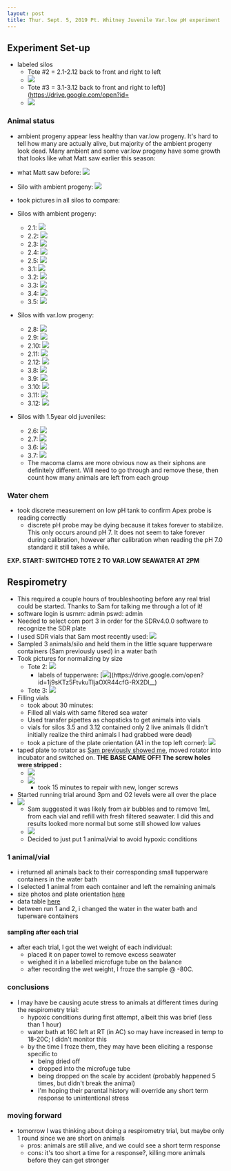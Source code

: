 ```yaml
---
layout: post
title: Thur. Sept. 5, 2019 Pt. Whitney Juvenile Var.low pH experiment
---
```


## Experiment Set-up
- labeled silos
	- Tote #2 = 2.1-2.12 back to front and right to left
	- [![](https://drive.google.com/uc?export=view&id=1H3HV9m0oxPGV9dgEM79BAbTWBGwGZIyK)](https://drive.google.com/open?id=1H3HV9m0oxPGV9dgEM79BAbTWBGwGZIyK)
	- Tote #3 = 3.1-3.12 back to front and right to left)](https://drive.google.com/open?id=
	- [![](https://drive.google.com/uc?export=view&id=1fS75J_o6hnsis9MrqNZ8dNv9XR4h0uaU)](https://drive.google.com/open?id=1fS75J_o6hnsis9MrqNZ8dNv9XR4h0uaU)

### Animal status
- ambient progeny appear less healthy than var.low progeny. It's hard to tell how many are actually alive, but majority of the ambient progeny look dead. Many ambient and some var.low progeny have some growth that looks like what Matt saw earlier this season:  
- what  Matt saw before: [![](https://drive.google.com/uc?export=view&id=1yEtg4b5RlgGtunx7g30XGFL51pzCSC2K)](https://drive.google.com/open?id=1yEtg4b5RlgGtunx7g30XGFL51pzCSC2K)
- Silo with ambient progeny:  [![](https://drive.google.com/uc?export=view&id=1eiXn0a0Ndvs3MvmZxBji8x4ES12LNzN8)](https://drive.google.com/open?id=1eiXn0a0Ndvs3MvmZxBji8x4ES12LNzN8)
- took pictures in all silos to compare:
- Silos with ambient progeny:
	- 2.1:  [![](https://drive.google.com/uc?export=view&id=1Y1K93F5WAzgh0C0Z3elFXEJEF8pbAhRt)](https://drive.google.com/open?id=1Y1K93F5WAzgh0C0Z3elFXEJEF8pbAhRt)
	- 2.2:  [![](https://drive.google.com/uc?export=view&id=1tZNFEI03UVpYVYTW74GgOQ-Fu-O9cjqW)](https://drive.google.com/open?id=1tZNFEI03UVpYVYTW74GgOQ-Fu-O9cjqW)
	- 2.3:  [![](https://drive.google.com/uc?export=view&id=1obkbUYOJjDIf5KpGhhHmP0NawfnFBvvv)](https://drive.google.com/open?id=1obkbUYOJjDIf5KpGhhHmP0NawfnFBvvv)
	- 2.4:  [![](https://drive.google.com/uc?export=view&id=1x3XhUexEpOlDqAhTlTqhVlMWybsK0OJ5)](https://drive.google.com/open?id=1x3XhUexEpOlDqAhTlTqhVlMWybsK0OJ5)
	- 2.5:  [![](https://drive.google.com/uc?export=view&id=1ysX7RZLlGIoSOZwdW9V-tSdTWH18bnda)](https://drive.google.com/open?id=1ysX7RZLlGIoSOZwdW9V-tSdTWH18bnda)
	- 3.1:  [![](https://drive.google.com/uc?export=view&id=1cLhh-qI65SwOWi0zq2sd8-gJ0fno5okV)](https://drive.google.com/open?id=1cLhh-qI65SwOWi0zq2sd8-gJ0fno5okV)
	- 3.2:  [![](https://drive.google.com/uc?export=view&id=11GER6CLuDqArdeRaL1nA86b7BpjvVR89)](https://drive.google.com/open?id=11GER6CLuDqArdeRaL1nA86b7BpjvVR89)
	- 3.3:  [![](https://drive.google.com/uc?export=view&id=1DB95HCoH7Y6jD6kXTRCJWMCo5b_Nrs7g)](https://drive.google.com/open?id=1DB95HCoH7Y6jD6kXTRCJWMCo5b_Nrs7g)
	- 3.4:  [![](https://drive.google.com/uc?export=view&id=1uSqzq4wMFcWEKxO9FrldczD4B0usvRPb)](https://drive.google.com/open?id=1uSqzq4wMFcWEKxO9FrldczD4B0usvRPb)
	- 3.5:  [![](https://drive.google.com/uc?export=view&id=1vDcn7hVRtu1sNMMg2RN0Ed794vuL-uPA)](https://drive.google.com/open?id=1vDcn7hVRtu1sNMMg2RN0Ed794vuL-uPA)
- Silos with var.low progeny:
	- 2.8:  [![](https://drive.google.com/uc?export=view&id=1waC2Fq2eQqMC6IE0tIFgjHviTCOMm89m)](https://drive.google.com/open?id=1waC2Fq2eQqMC6IE0tIFgjHviTCOMm89m)
	- 2.9:  [![](https://drive.google.com/uc?export=view&id=1aVzIhyOzBabfMJxg3LA9okoBVnylKLJn)](https://drive.google.com/open?id=1aVzIhyOzBabfMJxg3LA9okoBVnylKLJn)
	- 2.10:  [![](https://drive.google.com/uc?export=view&id=1oFmTMxltso74_eJugqYU5yDKMP9xtPod)](https://drive.google.com/open?id=1oFmTMxltso74_eJugqYU5yDKMP9xtPod)
	- 2.11:  [![](https://drive.google.com/uc?export=view&id=14XB4bojWksMBE9OVScLB4GG-AcHk2GZd)](https://drive.google.com/open?id=14XB4bojWksMBE9OVScLB4GG-AcHk2GZd)
	- 2.12:  [![](https://drive.google.com/uc?export=view&id=1F2Pl1-nNKop8xsgZIsfQDHw0RNpKyLzF)](https://drive.google.com/open?id=1F2Pl1-nNKop8xsgZIsfQDHw0RNpKyLzF)
	- 3.8:  [![](https://drive.google.com/uc?export=view&id=17BRV9K9QFsj9ozM2qzNiXKUCOxLycXWu)](https://drive.google.com/open?id=17BRV9K9QFsj9ozM2qzNiXKUCOxLycXWu)
	- 3.9:  [![](https://drive.google.com/uc?export=view&id=1IgPeuCnp215R71pKx3JytSD02PWtWEk7)](https://drive.google.com/open?id=1IgPeuCnp215R71pKx3JytSD02PWtWEk7)
	- 3.10:  [![](https://drive.google.com/uc?export=view&id=1xBJVzStvtTeeHl0MGXNaR2Xc9U6PWiqg)](https://drive.google.com/open?id=1xBJVzStvtTeeHl0MGXNaR2Xc9U6PWiqg)
	- 3.11:  [![](https://drive.google.com/uc?export=view&id=1GzErwBOfxf-wECemlicpMjJc7Hizvn9t)](https://drive.google.com/open?id=1GzErwBOfxf-wECemlicpMjJc7Hizvn9t)
	- 3.12:  [![](https://drive.google.com/uc?export=view&id=1vjPQMIxDdZHataGoxwGgpRI4svpiyFhT)](https://drive.google.com/open?id=1vjPQMIxDdZHataGoxwGgpRI4svpiyFhT)

- Silos with 1.5year old juveniles:
	- 2.6:  [![](https://drive.google.com/uc?export=view&id=1NrV6lheKy83y0DD9cMTrpWTouH1_Pn7x)](https://drive.google.com/open?id=1NrV6lheKy83y0DD9cMTrpWTouH1_Pn7x)
	- 2.7:  [![](https://drive.google.com/uc?export=view&id=1gPkB4eOskpkgVQzsSp6Tf9AWk18858ik)](https://drive.google.com/open?id=1gPkB4eOskpkgVQzsSp6Tf9AWk18858ik)
	- 3.6:  [![](https://drive.google.com/uc?export=view&id=1bI6jwZgbpWmGE04glu7_jSUigtAIPViY)](https://drive.google.com/open?id=1bI6jwZgbpWmGE04glu7_jSUigtAIPViY)
	- 3.7:  [![](https://drive.google.com/uc?export=view&id=1QD3RtrGfUYwZ_EiEP6-7WZmn9yjh3z90)](https://drive.google.com/open?id=1QD3RtrGfUYwZ_EiEP6-7WZmn9yjh3z90)
	- The macoma clams are more obvious now as their siphons are definitely different. Will need to go through and remove these, then count how many animals are left from each group

### Water chem
- took discrete measurement on low pH tank to confirm Apex probe is reading correctly
	- discrete pH probe may be dying because it takes forever to stabilize. This only occurs around pH 7. It does not seem to take forever during calibration, however after calibration when reading the pH 7.0 standard it still takes a while.

**EXP. START:  SWITCHED TOTE 2 TO VAR.LOW SEAWATER AT 2PM**

## Respirometry
- This required a couple hours of troubleshooting before any real trial could be started. Thanks to Sam for talking me through a lot of it!
- software login is usrnm: admin pswd: admin
- Needed to select com port 3 in order for the SDRv4.0.0 software to recognize the SDR plate
- I used SDR vials that Sam most recently used:  [![](https://drive.google.com/uc?export=view&id=1P5DgdS3XA7CYssE0mgwD12_yxHsdZ3yE)](https://drive.google.com/open?id=1P5DgdS3XA7CYssE0mgwD12_yxHsdZ3yE)
- Sampled 3 animals/silo and held them in the little square tupperware containers (Sam previously used) in a water bath 
- Took pictures for normalizing by size
	- Tote 2:  [![](https://drive.google.com/uc?export=view&id=1JzRQQJswaebGJgnvyBPbQk0WC5Q8Aq80)](https://drive.google.com/open?id=1JzRQQJswaebGJgnvyBPbQk0WC5Q8Aq80) 
		- labels of tupperware:  [![](https://drive.google.com/uc?export=view&id=1j9sKTz5FtvkuTIjaOXR44cfG-RX2Dl__)](https://drive.google.com/open?id=1j9sKTz5FtvkuTIjaOXR44cfG-RX2Dl__)
	- Tote 3:  [![](https://drive.google.com/uc?export=view&id=12iNE-0cuekHd7PPzlh4p0AiP6lcsLY2d)](https://drive.google.com/open?id=12iNE-0cuekHd7PPzlh4p0AiP6lcsLY2d)
- Filling vials
	- took about 30 minutes:
	- Filled all vials with same filtered sea water
	- Used transfer pipettes as chopsticks to get animals into vials
	- vials for silos 3.5 and 3.12 contained only 2 live animals (I didn't initially realize the third animals I had grabbed were dead)
	- took a picture of the plate orientation (A1 in the top left corner):  [![](https://drive.google.com/uc?export=view&id=1T6az5W1MPb0Ou_TN_xwk3Lh0BDbgpUQE)](https://drive.google.com/open?id=1T6az5W1MPb0Ou_TN_xwk3Lh0BDbgpUQE)
- taped plate to rotator as [Sam previously showed me](https://shellytrigg.github.io/145th-post/), moved rotator into incubator and switched on. **THE BASE CAME OFF! The screw holes were stripped :**  
	- [![](https://drive.google.com/uc?export=view&id=1FfMB1xZjPm6pPXgb05tsm2wemQxqDmac)](https://drive.google.com/open?id=1FfMB1xZjPm6pPXgb05tsm2wemQxqDmac)  
	- [![](https://drive.google.com/uc?export=view&id=1Oz43YxXqbkixqh4OJPJ47FXh5Fz5Lu45)](https://drive.google.com/open?id=1Oz43YxXqbkixqh4OJPJ47FXh5Fz5Lu45)
		- took 15 minutes to repair with new, longer screws
- Started running trial around 3pm and O2 levels were all over the place
- [![](https://drive.google.com/uc?export=view&id=17r67MQBSk6_dSyNNpJShRMLFlJIc6WF7)](https://drive.google.com/open?id=17r67MQBSk6_dSyNNpJShRMLFlJIc6WF7)
	- Sam suggested it was likely from air bubbles and to remove 1mL from each vial and refill with fresh filtered seawater. I did this and results looked more normal but some still showed low values
	- [![](https://drive.google.com/uc?export=view&id=1SfdZBzqooM_wHhB09JRbYGLlUshZ02UF)](https://drive.google.com/open?id=1SfdZBzqooM_wHhB09JRbYGLlUshZ02UF)
	- Decided to just put 1 animal/vial to avoid hypoxic conditions
### 1 animal/vial
- i returned all animals back to their corresponding small tupperware containers in the water bath 
- I selected 1 animal from each container and left the remaining animals 
- size photos and plate orientation [here](https://drive.google.com/uc?export=view&id=1WhX36OrN6kgnoanDHnqD4ZGflVkrEKH1)
- data table [here](https://docs.google.com/spreadsheets/d/1ugMt_ntyyo-wYsKoaXSr2DyElOvokNLT_A39YkV8AGw/edit?usp=sharing)
- between run 1 and 2, i changed the water in the water bath and tuperware containers

#### sampling after each trial
- after each trial, I got the wet weight of each individual:
	- placed it on paper towel to remove excess seawater
	- weighed it in a labelled microfuge tube on the balance
	- after recording the wet weight, I froze the sample @ -80C.

### conclusions
- I may have be causing acute stress to animals at different times during the respirometry trial:
	- hypoxic conditions during first attempt, albeit this was brief (less than 1 hour)
	- water bath at 16C left at RT (in AC) so may have increased in temp to 18-20C; I didn't monitor this
	- by the time I froze them, they may have been eliciting a response specific to 
		- being dried off
		- dropped into the microfuge tube
		- being dropped on the scale by accident (probably happened 5 times, but didn't break the animal)
		- I'm hoping their parental history will override any short term response to unintentional stress

### moving forward
- tomorrow I was thinking about doing a respirometry trial, but maybe only 1 round since we are short on animals
	- pros: animals are still alive, and we could see a short term response
	- cons: it's too short a time for a response?, killing more animals before they can get stronger
